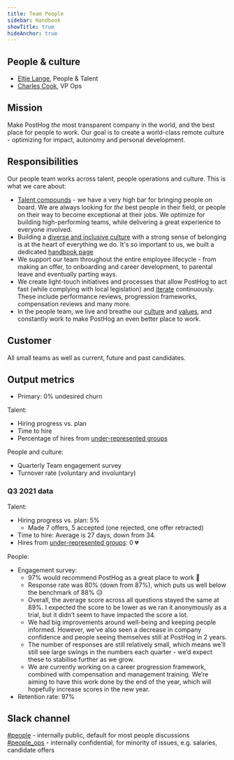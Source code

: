 ```yaml
---
title: Team People
sidebar: Handbook
showTitle: true
hideAnchor: true
---
```


## People & culture

- [Eltje Lange](/handbook/company/team#eltje-lange-people-and-talent), People & Talent 
- [Charles Cook](/handbook/people/team#charles-cook-business-operations), VP Ops

## Mission

Make PostHog _the_ most transparent company in the world, and the best place for people to work. Our goal is to create a world-class remote culture - optimizing for impact, autonomy and personal development. 

## Responsibilities

Our people team works across talent, people operations and culture. This is what we care about:

- [Talent compounds](https://posthog.com/handbook/company/values#talent-compounds) - we have a very high bar for bringing people on board. We are always looking for _the_ best people in their field, or people on their way to become exceptional at their jobs. We optimize for building high-performing teams, while delivering a great experience to everyone involved.
- Building a [diverse and inclusive culture](/handbook/company/diversity) with a strong sense of belonging is at the heart of everything we do. It's so important to us, we built a dedicated [handbook page](https://posthog.com/handbook/company/diversity)
- We support our team throughout the entire employee lifecycle - from making an offer, to onboarding and career development, to parental leave and eventually parting ways. 
- We create light-touch initiatives and processes that allow PostHog to act fast (while complying with local legislation) and [iterate](/handbook/company/culture#iteration) continuously. These include performance reviews, progression frameworks, compensation reviews and many more.
- In the people team, we live and breathe our [culture](/handbook/company/culture) and [values](/handbook/company/values), and constantly work to make PostHog an even better place to work.

## Customer

All small teams as well as current, future and past candidates. 

## Output metrics

- Primary: 0% undesired churn

Talent:
- Hiring progress vs. plan
- Time to hire 
- Percentage of hires from [under-represented groups](/handbook/company/diversity#how-diversity-helps-us)

People and culture:
- Quarterly Team engagement survey
- Turnover rate (voluntary and involuntary)

### Q3 2021 data

Talent:

* Hiring progress vs. plan: 5%
    * Made 7 offers, 5 accepted (one rejected, one offer retracted) 
* Time to hire: Average is 27 days, down from 34.
* Hires from [under-represented groups](/handbook/company/diversity#how-diversity-helps-us): 0 💔

People:
* Engagement survey:
    * 97% would recommend PostHog as a great place to work 👏
    * Response rate was 80% (down from 87%), which puts us well below the benchmark of 88% 😥
    * Overall, the average score across all questions stayed the same at 89%. I expected the score to be lower as we ran it anonymously as a trial, but it didn’t seem to have impacted the score a lot.
    * We had big improvements around well-being and keeping people informed. However, we’ve also seen a decrease in company confidence and people seeing themselves still at PostHog in 2 years.
    * The number of responses are still relatively small, which means we’ll still see large swings in the numbers each quarter - we’d expect these to stabilise further as we grow.
    * We are currently working on a career progression framework, combined with compensation and management training. We’re aiming to have this work done by the end of the year, which will hopefully increase scores in the new year.
* Retention rate: 97% 

## Slack channel

[#people](https://posthog.slack.com/messages/people) - internally public, default for most people discussions
[#people_ops](https://posthog.slack.com/messages/people_ops) - internally confidential, for minority of issues, e.g. salaries, candidate offers
